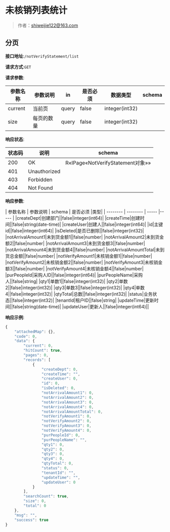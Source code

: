 # 未核销列表统计

> 作者：shiweijie122@163.com

## 分页


**接口地址**:`/notVerifyStatement/list`


**请求方式**:`GET`


**请求参数**:


| 参数名称 | 参数说明 | in    | 是否必须 | 数据类型 | schema |
| -------- | -------- | ----- | -------- | -------- | ------ |
|current|当前页|query|false|integer(int32)||
|size|每页的数量|query|false|integer(int32)|||


**响应状态**:


| 状态码 | 说明 | schema |
| -------- | -------- | ----- | 
|200|OK|R«IPage«NotVerifyStatement对象»»|
|401|Unauthorized||
|403|Forbidden||
|404|Not Found|||


**响应参数**:


| 参数名称 | 参数说明 | schema | 是否必须 |类型|
| -------- | -------- | ----- |----- |
|createDept|创建部门||false|integer(int64)|
|createTime|创建时间||false|string(date-time)|
|createUser|创建人||false|integer(int64)|
|id|主键id||false|integer(int64)|
|isDeleted|是否已删除||false|integer(int32)|
|notArrivalAmount1|未到货金额1||false|number|
|notArrivalAmount2|未到货金额2||false|number|
|notArrivalAmount3|未到货金额3||false|number|
|notArrivalAmount4|未到货金额4||false|number|
|notArrivalAmountTotal|未到货总金额||false|number|
|notVerifyAmount1|未核销金额1||false|number|
|notVerifyAmount2|未核销金额2||false|number|
|notVerifyAmount3|未核销金额3||false|number|
|notVerifyAmount4|未核销金额4||false|number|
|purPeopleId|采购人ID||false|integer(int64)|
|purPeopleName|采购人||false|string|
|qty1|单数1||false|integer(int32)|
|qty2|单数2||false|integer(int32)|
|qty3|单数3||false|integer(int32)|
|qty4|单数4||false|integer(int32)|
|qtyTotal|总数||false|integer(int32)|
|status|业务状态||false|integer(int32)|
|tenantId|租户ID||false|string|
|updateTime|更新时间||false|string(date-time)|
|updateUser|更新人||false|integer(int64)||


**响应示例**:
```javascript
{
	"attachedMap": {},
	"code": 0,
	"data": {
		"current": 0,
		"hitCount": true,
		"pages": 0,
		"records": [
			{
				"createDept": 0,
				"createTime": "",
				"createUser": 0,
				"id": 0,
				"isDeleted": 0,
				"notArrivalAmount1": 0,
				"notArrivalAmount2": 0,
				"notArrivalAmount3": 0,
				"notArrivalAmount4": 0,
				"notArrivalAmountTotal": 0,
				"notVerifyAmount1": 0,
				"notVerifyAmount2": 0,
				"notVerifyAmount3": 0,
				"notVerifyAmount4": 0,
				"purPeopleId": 0,
				"purPeopleName": "",
				"qty1": 0,
				"qty2": 0,
				"qty3": 0,
				"qty4": 0,
				"qtyTotal": 0,
				"status": 0,
				"tenantId": "",
				"updateTime": "",
				"updateUser": 0
			}
		],
		"searchCount": true,
		"size": 0,
		"total": 0
	},
	"msg": "",
	"success": true
}
```